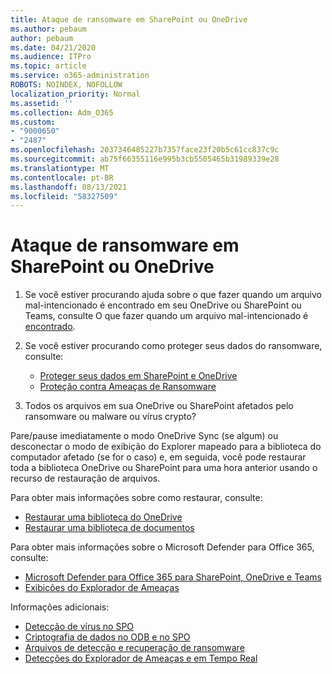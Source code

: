 ```yaml
---
title: Ataque de ransomware em SharePoint ou OneDrive
ms.author: pebaum
author: pebaum
ms.date: 04/21/2020
ms.audience: ITPro
ms.topic: article
ms.service: o365-administration
ROBOTS: NOINDEX, NOFOLLOW
localization_priority: Normal
ms.assetid: ''
ms.collection: Adm_O365
ms.custom:
- "9000650"
- "2487"
ms.openlocfilehash: 2037346485227b7357face23f20b5c61cc837c9c
ms.sourcegitcommit: ab75f66355116e995b3cb5505465b31989339e28
ms.translationtype: MT
ms.contentlocale: pt-BR
ms.lasthandoff: 08/13/2021
ms.locfileid: "58327509"
---
```

# <a name="ransomware-attack-in-sharepoint-or-onedrive"></a>Ataque de ransomware em SharePoint ou OneDrive

1.  Se você estiver procurando ajuda sobre o que fazer quando um arquivo mal-intencionado é encontrado em seu OneDrive ou SharePoint ou Teams, consulte O que fazer quando um arquivo mal-intencionado é [encontrado](https://support.office.com/en-ie/article/what-to-do-when-a-malicious-file-is-found-in-sharepoint-online-onedrive-or-microsoft-teams-01e902ad-a903-4e0f-b093-1e1ac0c37ad2).
2. Se você estiver procurando como proteger seus dados do ransomware, consulte:
    - [Proteger seus dados em SharePoint e OneDrive](https://docs.microsoft.com/sharepoint/safeguarding-your-data) 
    - [Proteção contra Ameaças de Ransomware](https://docs.microsoft.com/windows/security/threat-protection/intelligence/ransomware-malware)    

3.  Todos os arquivos em sua OneDrive ou SharePoint afetados pelo ransomware ou malware ou vírus crypto? 

Pare/pause imediatamente o modo OneDrive Sync (se algum) ou desconectar o modo de exibição do Explorer mapeado para a biblioteca do computador afetado (se for o caso) e, em seguida, você pode restaurar toda a biblioteca OneDrive ou SharePoint para uma hora anterior usando o recurso de restauração de arquivos. 

Para obter mais informações sobre como restaurar, consulte:

- [Restaurar uma biblioteca do OneDrive](https://support.office.com/article/restore-your-onedrive-fa231298-759d-41cf-bcd0-25ac53eb8a150)
- [Restaurar uma biblioteca de documentos](https://support.office.com/article/restore-a-document-library-317791c3-8bd0-4dfd-8254-3ca90883d39a)

Para obter mais informações sobre o Microsoft Defender para Office 365, consulte:
- [Microsoft Defender para Office 365 para SharePoint, OneDrive e Teams](https://docs.microsoft.com/microsoft-365/security/office-365-security/atp-for-spo-odb-and-teams)
- [Exibições do Explorador de Ameaças](https://docs.microsoft.com/microsoft-365/security/office-365-security/threat-explorer-views)

Informações adicionais:

- [Detecção de vírus no SPO](https://docs.microsoft.com/microsoft-365/security/office-365-security/virus-detection-in-spo)</br>
- [Criptografia de dados no ODB e no SPO](https://docs.microsoft.com/microsoft-365/compliance/data-encryption-in-odb-and-spo)</br>
- [Arquivos de detecção e recuperação de ransomware](https://support.office.com/article/Ransomware-detection-and-recovering-your-files-0d90ec50-6bfd-40f4-acc7-b8c12c73637f)</br>
- [Detecções do Explorador de Ameaças e em Tempo Real](https://docs.microsoft.com/microsoft-365/security/office-365-security/threat-explorer-views)